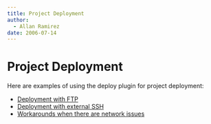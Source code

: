 ```yaml
---
title: Project Deployment
author: 
  - Allan Ramirez
date: 2006-07-14
---
```


<!-- Licensed to the Apache Software Foundation (ASF) under one-->
<!-- or more contributor license agreements.  See the NOTICE file-->
<!-- distributed with this work for additional information-->
<!-- regarding copyright ownership.  The ASF licenses this file-->
<!-- to you under the Apache License, Version 2.0 (the-->
<!-- "License"); you may not use this file except in compliance-->
<!-- with the License.  You may obtain a copy of the License at-->
<!---->
<!--   http://www.apache.org/licenses/LICENSE-2.0-->
<!---->
<!-- Unless required by applicable law or agreed to in writing,-->
<!-- software distributed under the License is distributed on an-->
<!-- "AS IS" BASIS, WITHOUT WARRANTIES OR CONDITIONS OF ANY-->
<!-- KIND, either express or implied.  See the License for the-->
<!-- specific language governing permissions and limitations-->
<!-- under the License.-->

# Project Deployment

Here are examples of using the deploy plugin for project deployment:

- [Deployment with FTP](./examples/deploy-ftp.html)
- [Deployment with external SSH](./examples/deploy-ssh-external.html)
- [Workarounds when there are network issues](./examples/deploy-network-issues.html)
